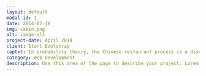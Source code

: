 ```yaml
---
layout: default
modal-id: 1
date: 2014-07-18
img: cabin.png
alt: image-alt
project-date: April 2014
client: Start Bootstrap
captxt: In probability theory, the Chinese restaurant process is a discrete-time stochastic process, analogous to seating customers at tables in a restaurant. Imagine a restaurant with an infinite number of circular tables, each with infinite capacity.
category: Web Development
description: Use this area of the page to describe your project. Lorem ipsum dolor sit amet, consectetur adipisicing elit. Mollitia neque assumenda ipsam nihil, molestias magnam, recusandae quos quis inventore quisquam velit asperiores, vitae? Reprehenderit soluta, eos quod consequuntur itaque. Nam.
---
```


